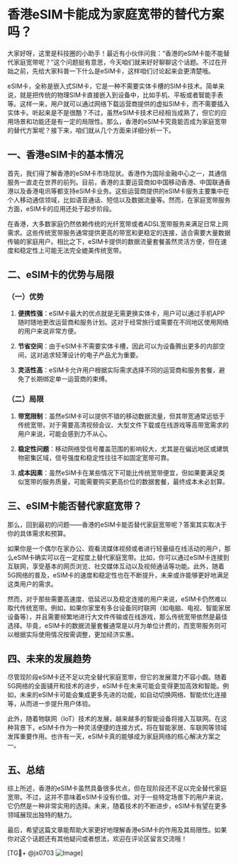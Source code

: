 # 香港eSIM卡能成为家庭宽带的替代方案吗？

大家好呀，这里是科技圈的小助手！最近有小伙伴问我：“香港的eSIM卡能不能替代家庭宽带呢？”这个问题挺有意思，今天咱们就来好好聊聊这个话题。不过在开始之前，先给大家科普一下什么是eSIM卡，这样咱们讨论起来会更清楚哦。

eSIM卡，全称是嵌入式SIM卡，它是一种不需要实体卡槽的SIM卡技术。简单来说，就是把传统的物理SIM卡直接嵌入到设备中，比如手机、平板或者智能手表等。这样一来，用户就可以通过网络下载运营商提供的虚拟SIM卡，而不需要插入实体卡。听起来是不是很酷？不过，虽然eSIM卡技术已经相当成熟了，但它的应用场景和功能还是有一定的局限性。那么，香港的eSIM卡究竟能否成为家庭宽带的替代方案呢？接下来，咱们就从几个方面来详细分析一下。

## 一、香港eSIM卡的基本情况

首先，我们得了解香港的eSIM卡市场现状。香港作为国际金融中心之一，其通信服务一直走在世界的前列。目前，香港的主要运营商如中国移动香港、中国联通香港以及香港电讯等都支持eSIM卡业务。这些运营商提供的eSIM卡服务主要集中在个人移动通信领域，比如语音通话、短信以及数据流量等。然而，在家庭宽带服务方面，eSIM卡的应用还处于起步阶段。

在香港，大多数家庭仍然依赖传统的光纤宽带或者ADSL宽带服务来满足日常上网需求。这些传统宽带服务通常提供更高的带宽和更稳定的连接，适合需要大量数据传输的家庭用户。相比之下，eSIM卡提供的数据流量套餐虽然灵活方便，但在速度和稳定性上可能无法完全媲美传统宽带。

## 二、eSIM卡的优势与局限

### （一）优势

1. **便携性强**：eSIM卡最大的优点就是无需更换实体卡，用户可以通过手机APP随时随地更改运营商和服务计划。这对于经常旅行或需要在不同地区使用网络的用户来说非常方便。
   
2. **节省空间**：由于eSIM卡不需要实体卡槽，因此可以为设备腾出更多的内部空间，这对追求轻薄设计的电子产品尤为重要。

3. **灵活性高**：eSIM卡允许用户根据实际需求选择不同的运营商和服务套餐，避免了长期绑定单一运营商的束缚。

### （二）局限

1. **带宽限制**：虽然eSIM卡可以提供不错的移动数据流量，但其带宽通常远低于传统宽带。对于需要高清视频会议、大型文件下载或在线游戏等高带宽需求的用户来说，可能会感到力不从心。

2. **稳定性问题**：移动网络受信号覆盖范围的影响较大，尤其是在偏远地区或建筑物密集区域，信号强度和稳定性往往不如固定宽带可靠。

3. **成本因素**：虽然eSIM卡在某些情况下可能比传统宽带便宜，但如果要满足类似宽带的服务质量，可能需要购买更高价位的数据套餐，最终成本未必划算。

## 三、eSIM卡能否替代家庭宽带？

那么，回到最初的问题——香港的eSIM卡能否替代家庭宽带呢？答案其实取决于你的具体需求和预算。

如果你是一个偶尔在家办公、观看流媒体视频或者进行轻量级在线活动的用户，那么eSIM卡确实可以在一定程度上替代家庭宽带。比如，你可以通过eSIM卡连接到互联网，享受基本的网页浏览、社交媒体互动以及视频通话等功能。此外，随着5G网络的普及，eSIM卡的速度和稳定性也在不断提升，未来或许能够更好地满足这类用户的需求。

然而，对于那些需要高速度、低延迟以及稳定连接的用户来说，eSIM卡仍然难以取代传统宽带。例如，如果你家里有多台设备同时联网（如电脑、电视、智能家居设备等），并且需要频繁地进行大文件传输或在线游戏，那么传统宽带依然是最佳选择。毕竟，eSIM卡的数据流量套餐通常是以月为单位计费的，而宽带服务则可以根据实际使用情况按需调整，更加经济实惠。

## 四、未来的发展趋势

尽管现阶段eSIM卡还不足以完全替代家庭宽带，但它的发展潜力不容小觑。随着5G网络的全面铺开和技术的进步，eSIM卡在未来可能会变得更加高效和智能。例如，未来的eSIM卡可能会集成更多先进的功能，如自动切换网络、智能优化连接等，从而进一步提升用户体验。

此外，随着物联网（IoT）技术的发展，越来越多的智能设备将接入互联网。在这种背景下，eSIM卡作为一种灵活便捷的连接方式，将在智能家居、车联网等领域发挥重要作用。也许有一天，eSIM卡真的能够成为家庭网络的核心解决方案之一。

## 五、总结

综上所述，香港的eSIM卡虽然具备很多优点，但在现阶段还不足以完全替代家庭宽带。不过，这并不意味着eSIM卡没有价值。对于一些特定场景下的用户来说，它仍然是一种非常实用的选择。未来，随着技术的不断进步，eSIM卡有望在更多领域展现出独特的魅力。

最后，希望这篇文章能帮助大家更好地理解香港eSIM卡的作用及其局限性。如果你对这个话题还有其他疑问或者想法，欢迎在评论区留言交流哦！

[TG💪+ @jx0703 ![Image](https://github.com/user-attachments/assets/dbca1d08-cadb-493c-b0ec-ad6f7a83f270)]